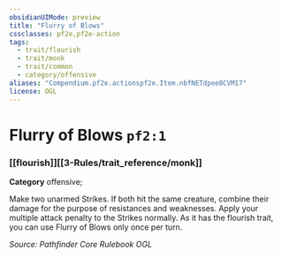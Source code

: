 ```yaml
---
obsidianUIMode: preview
title: "Flurry of Blows"
cssclasses: pf2e,pf2e-action
tags:
  - trait/flourish
  - trait/monk
  - trait/common
  - category/offensive
aliases: "Compendium.pf2e.actionspf2e.Item.nbfNETdpee8CVM17"
license: OGL
---
```

# Flurry of Blows `pf2:1`

### [[flourish]][[3-Rules/trait_reference/monk]]

**Category** offensive; 




Make two unarmed Strikes. If both hit the same creature, combine their damage for the purpose of resistances and weaknesses. Apply your multiple attack penalty to the Strikes normally. As it has the flourish trait, you can use Flurry of Blows only once per turn.

*Source: Pathfinder Core Rulebook*
*OGL*